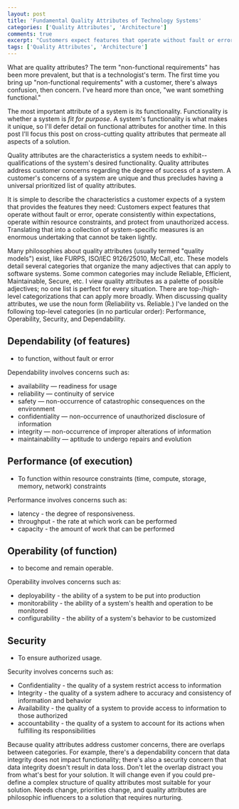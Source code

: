 ```yaml
---
layout: post
title: 'Fundamental Quality Attributes of Technology Systems'
categories: ['Quality Attributes', 'Architecture']
comments: true
excerpt: "Customers expect features that operate without fault or error, operate consistently within expectations, operate within resource constraints, and protect from unauthorized access."
tags: ['Quality Attributes', 'Architecture']
---
```

What are quality attributes? The term "non-functional requirements" has been more prevalent, but that is a technologist's term. The first time you bring up "non-functional requirements" with a customer, there's always confusion, then concern. I've heard more than once, "we want something functional."

The most important attribute of a system is its functionality. Functionality is whether a system is _fit for purpose_. A system's functionality is what makes it unique, so I'll defer detail on functional attributes for another time. In this post I'll focus this post on cross-cutting quality attributes that permeate all aspects of a solution.

Quality attributes are the characteristics a system needs to exhibit--qualifications of the system's desired functionality. Quality attributes address customer concerns regarding the degree of success of a system. A customer's concerns of a system are unique and thus precludes having a universal prioritized list of quality attributes.

It is simple to describe the characteristics a customer expects of a system that provides the features they need:  Customers expect features that operate without fault or error, operate consistently within expectations, operate within resource constraints, and protect from unauthorized access. Translating that into a collection of system-specific measures is an enormous undertaking that cannot be taken lightly.

Many philosophies about quality attributes (usually termed "quality models") exist, like FURPS, ISO/IEC 9126/25010, McCall, etc. These models detail several categories that organize the many adjectives that can apply to software systems. Some common categories may include Reliable, Efficient, Maintainable, Secure, etc. I view quality attributes as a palette of possible adjectives; no one list is perfect for every situation. There are top-/high-level categorizations that can apply more broadly. When discussing quality attributes, we use the noun form (Reliability vs. Reliable.) I've landed on the following top-level categories (in no particular order): Performance, Operability, Security, and Dependability.

## Dependability (of features)

- to function, without fault or error

Dependability involves concerns such as:

- availability — readiness for usage
- reliability — continuity of service
- safety — non-occurrence of catastrophic consequences on the environment
- confidentiality — non-occurrence of unauthorized disclosure of information
- integrity — non-occurrence of improper alterations of information
- maintainability — aptitude to undergo repairs and evolution

## Performance (of execution)

- To function within resource constraints (time, compute, storage, memory, network) constraints

Performance involves concerns such as:

- latency - the degree of responsiveness.
- throughput - the rate at which work can be performed
- capacity - the amount of work that can be performed

## Operability (of function)

- to become and remain operable.

Operability involves concerns such as:

- deployability - the ability of a system to be put into production
- monitorability - the ability of a system's health and operation to be monitored
- configurability - the ability of a system's behavior to be customized

## Security

- To ensure authorized usage.

Security involves concerns such as:

- Confidentiality - the quality of a system restrict access to information
- Integrity - the quality of a system adhere to accuracy and consistency of information and behavior 
- Availability - the quality of a system to provide access to information to those authorized
- accountability - the quality of a system to account for its actions when fulfilling its responsibilities

Because quality attributes address customer concerns, there are overlaps between categories. For example, there's a dependability concern that data integrity does not impact functionality; there's also a security concern that data integrity doesn't result in data loss. Don't let the overlap distract you from what's best for your solution. It will change even if you could pre-define a complex structure of quality attributes most suitable for your solution. Needs change, priorities change, and quality attributes are philosophic influencers to a solution that requires nurturing.

